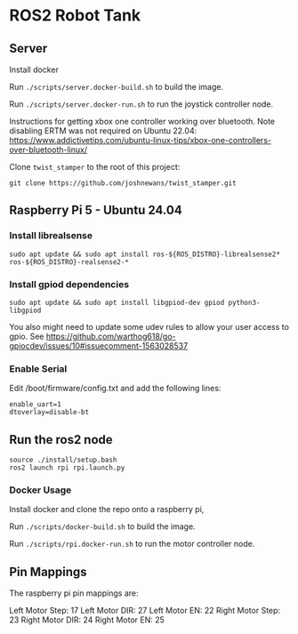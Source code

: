 # ROS2 Robot Tank

## Server

Install docker

Run `./scripts/server.docker-build.sh` to build the image.

Run `./scripts/server.docker-run.sh` to run the joystick controller node.

Instructions for getting xbox one controller working over bluetooth. Note disabling ERTM was not required on Ubuntu 22.04: https://www.addictivetips.com/ubuntu-linux-tips/xbox-one-controllers-over-bluetooth-linux/


Clone `twist_stamper` to the root of this project:

```
git clone https://github.com/joshnewans/twist_stamper.git
```

## Raspberry Pi 5 - Ubuntu 24.04

### Install librealsense

```
sudo apt update && sudo apt install ros-${ROS_DISTRO}-librealsense2* ros-${ROS_DISTRO}-realsense2-*
```

### Install gpiod dependencies

```
sudo apt update && sudo apt install libgpiod-dev gpiod python3-libgpiod
```

You also might need to update some udev rules to allow your user access to gpio. See https://github.com/warthog618/go-gpiocdev/issues/10#issuecomment-1563028537

### Enable Serial

Edit /boot/firmware/config.txt and add the following lines:

```
enable_uart=1
dtoverlay=disable-bt
```

## Run the ros2 node

```
source ./install/setup.bash
ros2 launch rpi rpi.launch.py
```

### Docker Usage 
Install docker and clone the repo onto a raspberry pi,

Run `./scripts/docker-build.sh` to build the image.

Run `./scripts/rpi.docker-run.sh` to run the motor controller node.


## Pin Mappings
The raspberry pi pin mappings are:

Left Motor Step: 17
Left Motor DIR:  27
Left Motor EN:   22
Right Motor Step: 23
Right Motor DIR:  24
Right Motor EN:   25

